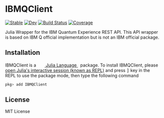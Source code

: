 # IBMQClient

[![Stable](https://img.shields.io/badge/docs-stable-blue.svg)](https://QuantumBFS.github.io/IBMQClient.jl/stable)
[![Dev](https://img.shields.io/badge/docs-dev-blue.svg)](https://QuantumBFS.github.io/IBMQClient.jl/dev)
[![Build Status](https://github.com/QuantumBFS/IBMQClient.jl/workflows/CI/badge.svg)](https://github.com/QuantumBFS/IBMQClient.jl/actions)
[![Coverage](https://codecov.io/gh/QuantumBFS/IBMQClient.jl/branch/master/graph/badge.svg)](https://codecov.io/gh/QuantumBFS/IBMQClient.jl)


Julia Wrapper for the IBM Quantum Experience REST API. This API wrapper is based on
IBM Q official implementation but is not an IBM official package.

## Installation

<p>
IBMQClient is a &nbsp;
    <a href="https://julialang.org">
        <img src="https://raw.githubusercontent.com/JuliaLang/julia-logo-graphics/master/images/julia.ico" width="16em">
        Julia Language
    </a>
    &nbsp; package. To install IBMQClient,
    please <a href="https://docs.julialang.org/en/v1/manual/getting-started/">open
    Julia's interactive session (known as REPL)</a> and press <kbd>]</kbd> key in the REPL to use the package mode, then type the following command
</p>

```julia
pkg> add IBMQClient
```

## License

MIT License
